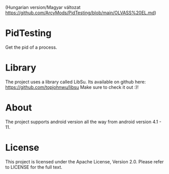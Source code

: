 (Hungarian version/Magyar változat https://github.com/ArcyMods/PidTesting/blob/main/OLVASS%20EL.md) 

# PidTesting
Get the pid of a process.

# Library
The project uses a library called LibSu. Its available on github here: https://github.com/topjohnwu/libsu
Make sure to check it out :)!

# About
The project supports android version all the way from android version 4.1 - 11.

# License

This project is licensed under the Apache License, Version 2.0. Please refer to LICENSE for the full text.
